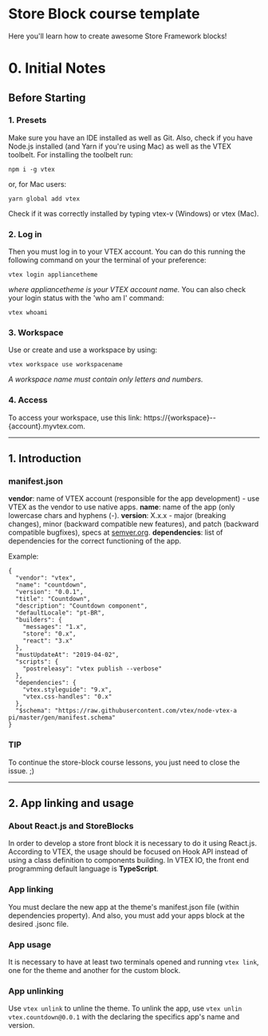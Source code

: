 # Store Block course template

Here you'll learn how to create awesome Store Framework blocks!

# 0. Initial Notes

## Before Starting

### 1. Presets
Make sure you have an IDE installed as well as Git.
Also, check if you have Node.js installed (and Yarn if you're using Mac) as well as the VTEX toolbelt.
For installing the toolbelt run:
```
npm i -g vtex
```
or, for Mac users:
```
yarn global add vtex
```
Check if it was correctly installed by typing vtex-v (Windows) or vtex (Mac).

### 2. Log in
Then you must log in to your VTEX account.
You can do this running the following command on your the terminal of your preference:
```
vtex login appliancetheme
```
_where appliancetheme is your VTEX account name._
You can also check your login status with the 'who am I' command:
```
vtex whoami
```

### 3. Workspace
Use or create and use a workspace by using:
```
vtex workspace use workspacename
```
_A workspace name must contain only letters and numbers._

### 4. Access
To access your workspace, use this link: https://{workspace}--{account}.myvtex.com.

___


## 1. Introduction

### manifest.json

**vendor**: name of VTEX account (responsible for the app development) - use VTEX as the vendor to use native apps.
**name**: name of the app (only lowercase chars and hyphens (-).
**version**: X.x.x - major (breaking changes), minor (backward compatible new features), and patch (backward compatible bugfixes), specs at [semver.org](https://semver.org/).
**dependencies**: list of dependencies for the correct functioning of the app.

Example:
```
{
  "vendor": "vtex",
  "name": "countdown",
  "version": "0.0.1",
  "title": "Countdown",
  "description": "Countdown component",
  "defaultLocale": "pt-BR",
  "builders": {
    "messages": "1.x",
    "store": "0.x",
    "react": "3.x"
  },
  "mustUpdateAt": "2019-04-02",
  "scripts": {
    "postreleasy": "vtex publish --verbose"
  },
  "dependencies": {
    "vtex.styleguide": "9.x",
    "vtex.css-handles": "0.x"
  },
  "$schema": "https://raw.githubusercontent.com/vtex/node-vtex-a pi/master/gen/manifest.schema"
}
```

### TIP
To continue the store-block course lessons, you just need to close the issue. ;)
___


## 2. App linking and usage

### About React.js and StoreBlocks
In order to develop a store front block it is necessary to do it using React.js.
According to VTEX, the usage should be focused on Hook API instead of using a class definition to components building.
In VTEX IO, the front end programming default language is **TypeScript**.

###  App linking
You must declare the new app at the theme's manifest.json file (within dependencies property).
And also, you must add your apps block at the desired .jsonc file.

### App usage
It is necessary to have at least two terminals opened and running `vtex link`, one for the theme and another for the custom block.

### App unlinking
Use `vtex unlink` to unline the theme. To unlink the app, use `vtex unlin vtex.countdown@0.0.1` with the declaring the specifics app's name and version.